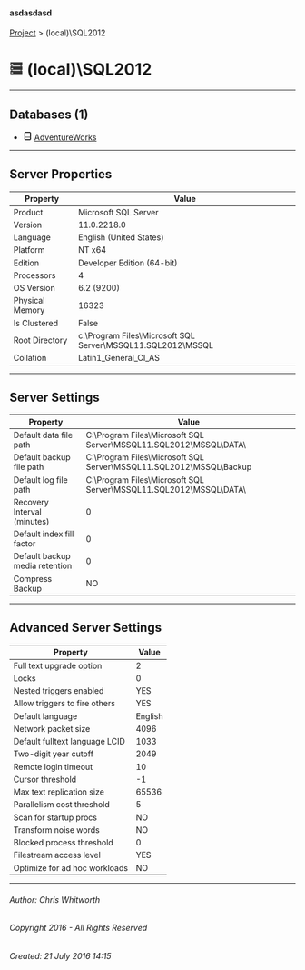 #### asdasdasd

[Project](../index.md) > (local)\\SQL2012

# ![Server](../Images/ntServer.png) (local)\\SQL2012

---

## <a name="#databases"></a>Databases (1)

* ![Database](../Images/Database.png) [AdventureWorks](User_databases/AdventureWorks/index.md)


---

## <a name="#serverproperties"></a>Server Properties

| Property | Value |
|---|---|
| Product | Microsoft SQL Server |
| Version | 11.0.2218.0 |
| Language | English (United States) |
| Platform | NT x64 |
| Edition | Developer Edition (64-bit) |
| Processors | 4 |
| OS Version | 6.2 (9200) |
| Physical Memory | 16323 |
| Is Clustered | False |
| Root Directory | c:\\Program Files\\Microsoft SQL Server\\MSSQL11.SQL2012\\MSSQL |
| Collation | Latin1_General_CI_AS |


---

## <a name="#serversettings"></a>Server Settings

| Property | Value |
|---|---|
| Default data file path | C:\\Program Files\\Microsoft SQL Server\\MSSQL11.SQL2012\\MSSQL\\DATA\\ |
| Default backup file path | C:\\Program Files\\Microsoft SQL Server\\MSSQL11.SQL2012\\MSSQL\\Backup |
| Default log file path | C:\\Program Files\\Microsoft SQL Server\\MSSQL11.SQL2012\\MSSQL\\DATA\\ |
| Recovery Interval (minutes) | 0 |
| Default index fill factor | 0 |
| Default backup media retention | 0 |
| Compress Backup | NO |


---

## <a name="#advancedserversettings"></a>Advanced Server Settings

| Property | Value |
|---|---|
| Full text upgrade option | 2 |
| Locks | 0 |
| Nested triggers enabled | YES |
| Allow triggers to fire others | YES |
| Default language | English |
| Network packet size | 4096 |
| Default fulltext language LCID | 1033 |
| Two-digit year cutoff | 2049 |
| Remote login timeout | 10 |
| Cursor threshold | -1 |
| Max text replication size | 65536 |
| Parallelism cost threshold | 5 |
| Scan for startup procs | NO |
| Transform noise words | NO |
| Blocked process threshold | 0 |
| Filestream access level | YES |
| Optimize for ad hoc workloads | NO |


---

###### Author:  Chris Whitworth

###### Copyright 2016 - All Rights Reserved

###### Created: 21 July 2016 14:15

